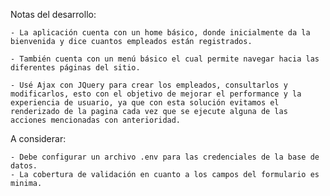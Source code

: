 Notas del desarrollo:

    - La aplicación cuenta con un home básico, donde inicialmente da la bienvenida y dice cuantos empleados están registrados.

    - También cuenta con un menú básico el cual permite navegar hacia las diferentes páginas del sitio.

    - Usé Ajax con JQuery para crear los empleados, consultarlos y modificarlos, esto con el objetivo de mejorar el performance y la experiencia de usuario, ya que con esta solución evitamos el renderizado de la pagina cada vez que se ejecute alguna de las acciones mencionadas con anterioridad.

A considerar:

    - Debe configurar un archivo .env para las credenciales de la base de datos.
    - La cobertura de validación en cuanto a los campos del formulario es minima.




